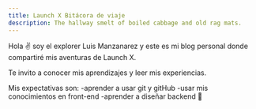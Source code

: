```yaml
---
title: Launch X Bitácora de viaje
description: The hallway smelt of boiled cabbage and old rag mats.
---
```


Hola ✌️  soy el explorer Luis Manzanarez y este es mi blog personal donde compartiré mis aventuras de Launch X.

Te invito a conocer mis aprendizajes y leer mis experiencias.

Mis expectativas son:
-aprender a usar git y gitHub
-usar mis conocimientos en front-end
-aprender a diseñar backend
🚀
